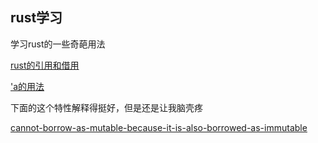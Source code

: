 ## rust学习
学习rust的一些奇葩用法

[rust的引用和借用](https://zhuanlan.zhihu.com/p/306650851)

['a的用法](https://stackoverflow.com/questions/47640550/what-is-a-in-rust-language/47641166)

下面的这个特性解释得挺好，但是还是让我脑壳疼

[cannot-borrow-as-mutable-because-it-is-also-borrowed-as-immutable](https://stackoverflow.com/questions/47618823/cannot-borrow-as-mutable-because-it-is-also-borrowed-as-immutable)